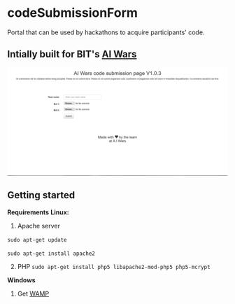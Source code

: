 # codeSubmissionForm
Portal that can be used by hackathons to acquire participants' code.
## Intially built for BIT's [AI Wars](ai.datron.me)
![Screenshot](https://github.com/Datron/codeSubmissionForm/blob/master/Capture.PNG)

## Getting started
**Requirements**
**Linux:**
1. Apache server

`sudo apt-get update`

`sudo apt-get install apache2`

2. PHP 
`sudo apt-get install php5 libapache2-mod-php5 php5-mcrypt`

**Windows**
1. Get [WAMP](www.wampserver.com/en/)

